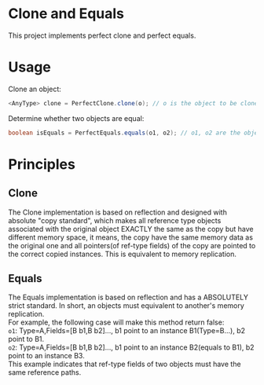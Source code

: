 # Clone and Equals
This project implements perfect clone and perfect equals.

# Usage
Clone an object:
```java
<AnyType> clone = PerfectClone.clone(o); // o is the object to be cloned
```
Determine whether two objects are equal:
```java
boolean isEquals = PerfectEquals.equals(o1, o2); // o1, o2 are the objects to be compared.
```

# Principles
## Clone ##
The Clone implementation is based on reflection and designed with absolute "copy standard", which makes all reference type objects associated with the original object EXACTLY the same as the copy but have different memory space, it means, the copy have the same memory data as the original one and all pointers(of ref-type fields) of the copy are pointed to the correct copied instances. This is equivalent to memory replication.
## Equals ##
The Equals implementation is based on reflection and has a ABSOLUTELY strict standard. In short, an objects must equivalent to another's memory replication.  
For example, the following case will make this method return false:  
`o1`: Type=A,Fields=[B b1,B b2]..., b1 point to an instance B1(Type=B...), b2 point to B1.  
`o2`: Type=A,Fields=[B b1,B b2]..., b1 point to an instance B2(equals to B1), b2 point to an instance B3.  
This example indicates that ref-type fields of two objects must have the same reference paths.
